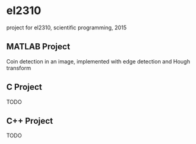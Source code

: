 # el2310
project for el2310, scientific programming, 2015

## MATLAB Project
 Coin detection in an image, implemented with edge detection and Hough transform
 
 ## C Project
 TODO
 
 ## C++ Project
 TODO
